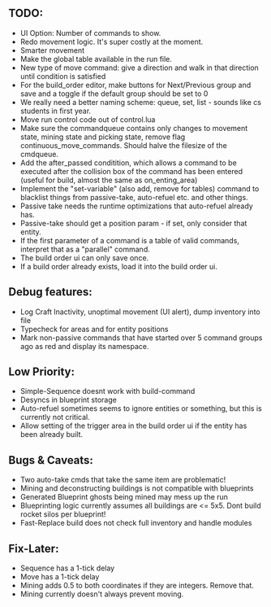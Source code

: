 ## TODO:
- UI Option: Number of commands to show.
- Redo movement logic. It's super costly at the moment.
- Smarter movement
- Make the global table available in the run file.
- New type of move command: give a direction and walk in that direction until condition is satisfied
- For the build_order editor, make buttons for Next/Previous group and save and a toggle if the default group should be set to 0
- We really need a better naming scheme: queue, set, list - sounds like cs students in first year.
- Move run control code out of control.lua
- Make sure the commandqueue contains only changes to movement state, mining state and picking state, remove flag continuous_move_commands. Should halve the filesize of the cmdqueue.
- Add the after_passed conditition, which allows a command to be executed after the collision box of the command has been entered (useful for build, almost the same as on_enting_area)
- Implement the "set-variable" (also add, remove for tables) command to blacklist things from passive-take, auto-refuel etc. and other things.
- Passive take needs the runtime optimizations that auto-refuel already has.
- Passive-take should get a position param - if set, only consider that entity.
- If the first parameter of a command is a table of valid commands, interpret that as a "parallel" command.
- The build order ui can only save once.
- If a build order already exists, load it into the build order ui.

## Debug features:
- Log Craft Inactivity, unoptimal movement (UI alert), dump inventory into file
- Typecheck for areas and for entity positions
- Mark non-passive commands that have started over 5 command groups ago as red and display its namespace.

## Low Priority:
- Simple-Sequence doesnt work with build-command
- Desyncs in blueprint storage
- Auto-refuel sometimes seems to ignore entities or something, but this is currently not critical.
- Allow setting of the trigger area in the build order ui if the entity has been already built.

## Bugs & Caveats: 
- Two auto-take cmds that take the same item are problematic!
- Mining and deconstructing buildings is not compatible with blueprints
- Generated Blueprint ghosts being mined may mess up the run
- Blueprinting logic currently assumes all buildings are <= 5x5. Dont build rocket silos per blueprint!
- Fast-Replace build does not check full inventory and handle modules

## Fix-Later:
- Sequence has a 1-tick delay
- Move has a 1-tick delay
- Mining adds 0.5 to both coordinates if they are integers. Remove that.
- Mining currently doesn't always prevent moving.